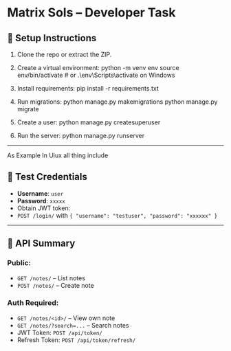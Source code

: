 # Matrix Sols – Developer Task

## 🚀 Setup Instructions

1. Clone the repo or extract the ZIP.
2. Create a virtual environment:
python -m venv env
source env/bin/activate # or .\env\Scripts\activate on Windows


3. Install requirements:
pip install -r requirements.txt

4. Run migrations:
python manage.py makemigrations
python manage.py migrate

5. Create a user:
python manage.py createsuperuser

6. Run the server:
python manage.py runserver


---

As Example
In  Uiux  all thing include

## 🔑 Test Credentials

- **Username**: `user`
- **Password**: `xxxxx`
- Obtain JWT token:
- `POST /login/` with `{ "username": "testuser", "password": "xxxxxx" }`

---

## 📘 API Summary

### Public:
- `GET /notes/` – List notes
- `POST /notes/` – Create note

### Auth Required:
- `GET /notes/<id>/` – View own note
- `GET /notes/?search=...` – Search notes
- JWT Token: `POST /api/token/`
- Refresh Token: `POST /api/token/refresh/`
